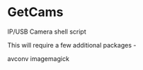 # GetCams
IP/USB Camera shell script

This will require a few additional packages -

 avconv
 imagemagick
 
